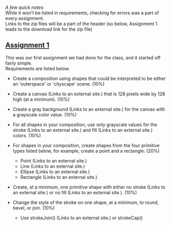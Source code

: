 _A few quick notes_:  
 While it won't be listed in requirements, checking for errors was a part of every assignment.  
 Links to the zip files will be a part of the header (so below, Assignment 1 leads to the download link for the zip file)

## [Assignment 1](Lent.zip)
 This was our first assignment we had done for the class, and it started off fairly simple.  
 Requirements are listed below.
 
* Create a composition using shapes that could be interpreted to be either an 'outerspace' or 'cityscape' scene. (10%)

* Create a canvas (Links to an external site.) that is 128 pixels wide by 128 high (at a minimum). (10%)

* Create a gray background (Links to an external site.) for the canvas with a grayscale color value. (10%)

* For all shapes in your composition, use only grayscale values for the stroke (Links to an external site.) and fill (Links to an external site.) colors. (10%)

* For shapes in your composition, create shapes from the four primitive types listed below, for example, create a point and a rectangle: (20%)
  * Point (Links to an external site.)
  * Line (Links to an external site.)
  * Ellipse (Links to an external site.)
  * Rectangle (Links to an external site.)

* Create, at a minimum, one primitive shape with either no stroke (Links to an external site.) or no fill (Links to an external site.). (10%)

* Change the style of the stroke on one shape, at a minimum, to round, bevel, or join. (10%)
  * Use strokeJoin() (Links to an external site.) or strokeCap()
 
